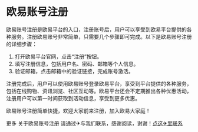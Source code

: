 # 欧易账号注册

欧易账号注册是欧易平台的入口，注册账号后，用户可以享受到欧易平台提供的各种服务。注册欧易账号非常简单，只需要几个步骤即可完成。以下是欧易账号注册的详细步骤：

1. 打开欧易平台官网，点击“注册”按钮。
2. 填写注册信息，包括用户名、密码、邮箱等个人信息。
3. 验证邮箱，点击邮箱中的验证链接，完成账号激活。

注册完成后，用户可以使用欧易账号登录欧易平台，享受到平台提供的各种服务，包括在线购物、资讯浏览、社区互动等。欧易平台还会不定期推出各种优惠活动，注册用户可以第一时间获取到活动信息，享受到更多优惠。

欧易账号注册简单快捷，欢迎大家前来注册，加入欧易大家庭！

更多 关于欧易账号注册 请通过✈与我们联系，感谢阅读，谢谢！[点这✈里联系](https://ss.k02.cc)